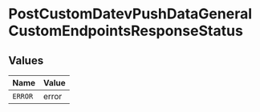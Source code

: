 # PostCustomDatevPushDataGeneralCustomEndpointsResponseStatus


## Values

| Name    | Value   |
| ------- | ------- |
| `ERROR` | error   |
